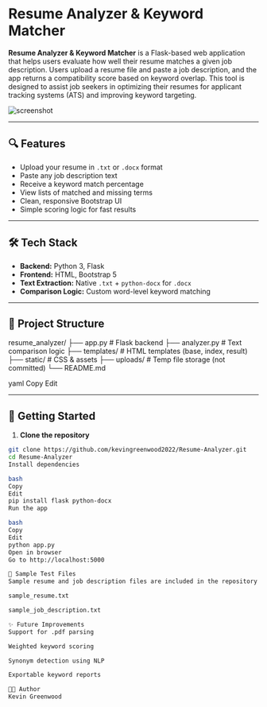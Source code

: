 # Resume Analyzer & Keyword Matcher

**Resume Analyzer & Keyword Matcher** is a Flask-based web application that helps users evaluate how well their resume matches a given job description. Users upload a resume file and paste a job description, and the app returns a compatibility score based on keyword overlap. This tool is designed to assist job seekers in optimizing their resumes for applicant tracking systems (ATS) and improving keyword targeting.

![screenshot](assets/img/resume-analyzer-preview.png)

---

## 🔍 Features

- Upload your resume in `.txt` or `.docx` format
- Paste any job description text
- Receive a keyword match percentage
- View lists of matched and missing terms
- Clean, responsive Bootstrap UI
- Simple scoring logic for fast results

---

## 🛠️ Tech Stack

- **Backend:** Python 3, Flask
- **Frontend:** HTML, Bootstrap 5
- **Text Extraction:** Native `.txt` + `python-docx` for `.docx`
- **Comparison Logic:** Custom word-level keyword matching

---

## 📂 Project Structure

resume_analyzer/
├── app.py # Flask backend
├── analyzer.py # Text comparison logic
├── templates/ # HTML templates (base, index, result)
├── static/ # CSS & assets
├── uploads/ # Temp file storage (not committed)
└── README.md

yaml
Copy
Edit

---

## 🚀 Getting Started

1. **Clone the repository**

```bash
git clone https://github.com/kevingreenwood2022/Resume-Analyzer.git
cd Resume-Analyzer
Install dependencies

bash
Copy
Edit
pip install flask python-docx
Run the app

bash
Copy
Edit
python app.py
Open in browser
Go to http://localhost:5000

🧪 Sample Test Files
Sample resume and job description files are included in the repository for testing:

sample_resume.txt

sample_job_description.txt

✨ Future Improvements
Support for .pdf parsing

Weighted keyword scoring

Synonym detection using NLP

Exportable keyword reports

🧑‍💻 Author
Kevin Greenwood
